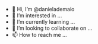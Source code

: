 - 👋 Hi, I’m @danielademaio
- 👀 I’m interested in ...
- 🌱 I’m currently learning ...
- 💞️ I’m looking to collaborate on ...
- 📫 How to reach me ...

<!---
danielademaio/danielademaio is a ✨ special ✨ repository because its `README.md` (this file) appears on your GitHub profile.
You can click the Preview link to take a look at your changes.
--->
